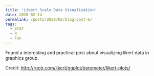 ```yaml
---
title: 'Likert Scale Data Visualization'
date: 2020-02-14
permalink: /posts/2020/02/blog-post-6/
tags:
  - STAT
  - R
  - Fun
---
```


Found a interesting and practical post about visualizing likert data in graphics group.

Credit: http://rnotr.com/likert/ggplot/barometer/likert-plots/

